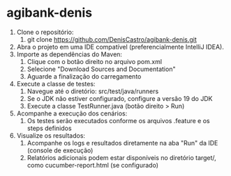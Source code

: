 # agibank-denis

1. Clone o repositório:
   1. git clone https://github.com/DenisCastro/agibank-denis.git
2. Abra o projeto em uma IDE compatível (preferencialmente IntelliJ IDEA).
3. Importe as dependências do Maven:
   1. Clique com o botão direito no arquivo pom.xml 
   2. Selecione "Download Sources and Documentation" 
   3. Aguarde a finalização do carregamento
4. Execute a classe de testes:
   1. Navegue até o diretório: src/test/java/runners 
   2. Se o JDK não estiver configurado, configure a versão 19 do JDK 
   3. Execute a classe TestRunner.java (botão direito > Run)
5. Acompanhe a execução dos cenários:
   1. Os testes serão executados conforme os arquivos .feature e os steps definidos
6. Visualize os resultados:
   1. Acompanhe os logs e resultados diretamente na aba "Run" da IDE (console de execução) 
   2. Relatórios adicionais podem estar disponíveis no diretório target/, como cucumber-report.html (se configurado)